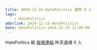 ```yaml
---
title: 2024-12-15-HatePolitics 違規 0 人
tags:
    - HatePolitics
abbrlink: 2024-12-15-HatePolitics
date: HatePolitics-2024-12-15 12:00:00
---
```

HatePolitics 板 [板規連結](https://www.ptt.cc/bbs/HatePolitics/M.1617115262.A.D60.html)
昨天違規 0 人
